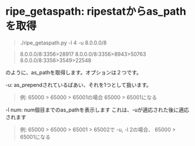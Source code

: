 
ripe_getaspath: ripestatからas_pathを取得
==
>./ripe_getaspath.py -l 4 -u 8.0.0.0/8

> 8.0.0.0/8:3356>28917
> 8.0.0.0/8:3356>8943>50763
> 8.0.0.0/8:3356>3549>22548

のように、as_pathを取得します。オプションは２つです。

-u: as_prependされているばあい、それを1つとして扱います。

> 例: 65000 > 65000 > 65001の場合
> 65000 > 65001になる

-l num: num個目までのas_pathを表示します
これは、-uが適応された後に適応されます
> 例: 65000 > 65000 > 65001 > 65002で -u, -l 2の場合、
> 65000 > 65001になる


